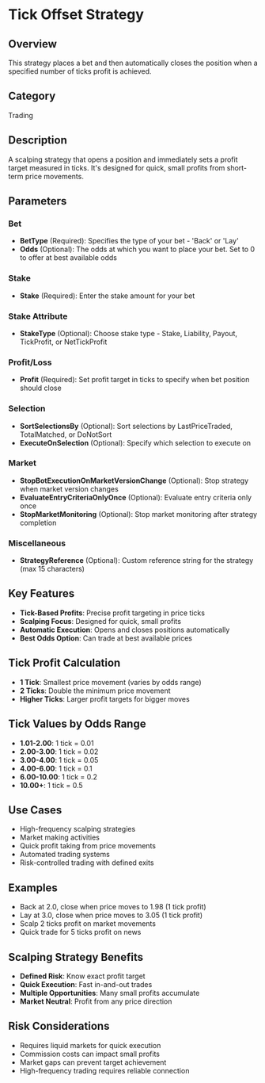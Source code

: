 # Tick Offset Strategy

## Overview
This strategy places a bet and then automatically closes the position when a specified number of ticks profit is achieved.

## Category
Trading

## Description
A scalping strategy that opens a position and immediately sets a profit target measured in ticks. It's designed for quick, small profits from short-term price movements.

## Parameters

### Bet
- **BetType** (Required): Specifies the type of your bet - 'Back' or 'Lay'
- **Odds** (Optional): The odds at which you want to place your bet. Set to 0 to offer at best available odds

### Stake
- **Stake** (Required): Enter the stake amount for your bet

### Stake Attribute
- **StakeType** (Optional): Choose stake type - Stake, Liability, Payout, TickProfit, or NetTickProfit

### Profit/Loss
- **Profit** (Required): Set profit target in ticks to specify when bet position should close

### Selection
- **SortSelectionsBy** (Optional): Sort selections by LastPriceTraded, TotalMatched, or DoNotSort
- **ExecuteOnSelection** (Optional): Specify which selection to execute on

### Market
- **StopBotExecutionOnMarketVersionChange** (Optional): Stop strategy when market version changes
- **EvaluateEntryCriteriaOnlyOnce** (Optional): Evaluate entry criteria only once
- **StopMarketMonitoring** (Optional): Stop market monitoring after strategy completion

### Miscellaneous
- **StrategyReference** (Optional): Custom reference string for the strategy (max 15 characters)

## Key Features
- **Tick-Based Profits**: Precise profit targeting in price ticks
- **Scalping Focus**: Designed for quick, small profits
- **Automatic Execution**: Opens and closes positions automatically
- **Best Odds Option**: Can trade at best available prices

## Tick Profit Calculation
- **1 Tick**: Smallest price movement (varies by odds range)
- **2 Ticks**: Double the minimum price movement
- **Higher Ticks**: Larger profit targets for bigger moves

## Tick Values by Odds Range
- **1.01-2.00**: 1 tick = 0.01
- **2.00-3.00**: 1 tick = 0.02
- **3.00-4.00**: 1 tick = 0.05
- **4.00-6.00**: 1 tick = 0.1
- **6.00-10.00**: 1 tick = 0.2
- **10.00+**: 1 tick = 0.5

## Use Cases
- High-frequency scalping strategies
- Market making activities
- Quick profit taking from price movements
- Automated trading systems
- Risk-controlled trading with defined exits

## Examples
- Back at 2.0, close when price moves to 1.98 (1 tick profit)
- Lay at 3.0, close when price moves to 3.05 (1 tick profit)
- Scalp 2 ticks profit on market movements
- Quick trade for 5 ticks profit on news

## Scalping Strategy Benefits
- **Defined Risk**: Know exact profit target
- **Quick Execution**: Fast in-and-out trades
- **Multiple Opportunities**: Many small profits accumulate
- **Market Neutral**: Profit from any price direction

## Risk Considerations
- Requires liquid markets for quick execution
- Commission costs can impact small profits
- Market gaps can prevent target achievement
- High-frequency trading requires reliable connection
